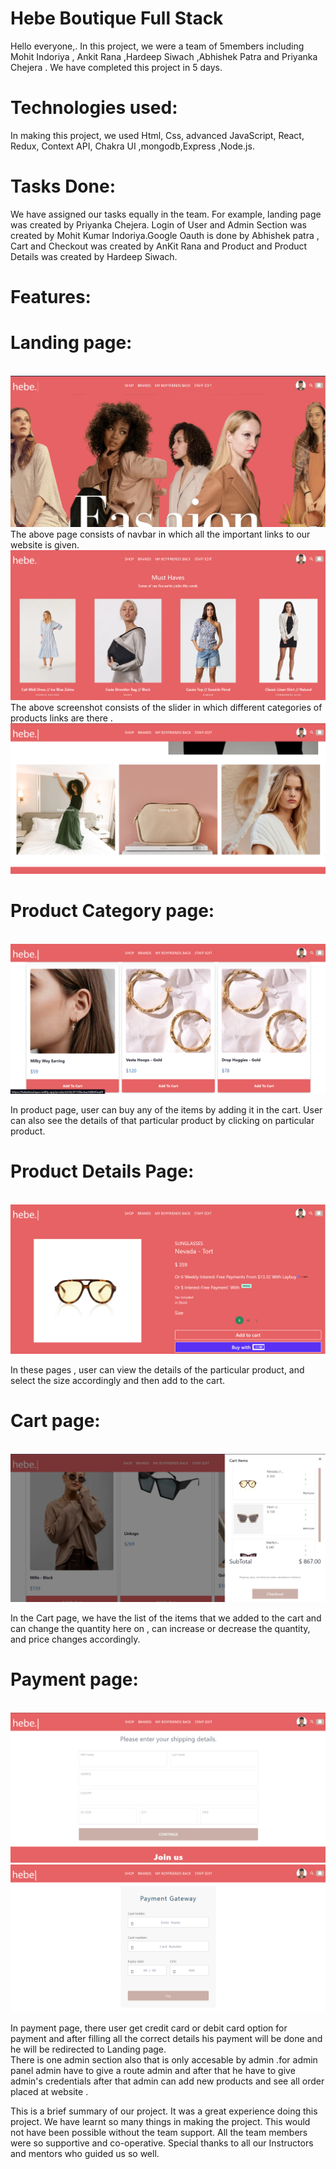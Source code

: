 # Hebe Boutique Full Stack 
Hello everyone,. In this project, we were a team of 5members including Mohit Indoriya , Ankit Rana ,Hardeep Siwach ,Abhishek Patra and Priyanka Chejera . We have completed this project in 5 days.

# Technologies used:
In making this project, we used Html, Css, advanced JavaScript, React, Redux, Context API, Chakra UI ,mongodb,Express ,Node.js.

# Tasks Done:
We have assigned our tasks equally in the team. For example, landing page was created by Priyanka Chejera. Login of User and Admin Section  was created by Mohit Kumar Indoriya.Google Oauth is done by Abhishek patra , Cart  and Checkout was created by AnKit Rana  and Product and Product Details  was created by Hardeep Siwach.

# Features:
# Landing page:
<br/>
<img src="./client/src/resources/home1.png"/>
<br/>
The above page consists of navbar in which all the important links to our website is given.

<br/>
<img src="./client/src/resources/home2.png"/>
<br/>
The above screenshot consists of the slider in which different categories of products links are there .

<br/>
<img src="./client/src/resources/home3.png"/>
<br/>

# Product Category page:


<br/>
<img src="./client/src/resources/product.png"/>
<br/>

In product page, user can buy any of the items by adding it in the cart. User can also see the details of that particular product by clicking on particular product.

# Product Details Page:
<br/>
<img src="./client/src/resources/productdescp.png"/>
<br/>


In these pages , user can view the details of the particular product, and select the size accordingly and then add to the cart.

# Cart page:

<br/>
<img src="./client/src/resources/cart.png"/>
<br/>

In the Cart page, we have the list of the items that we added to the cart and can change the quantity here on , can increase or decrease the quantity, and price changes accordingly.

# Payment page:
<br/>
<img src="./client/src/resources/address.png"/>
<img src="./client/src/resources/payment.png"/>
<br/>


In payment page, there  user get   credit card or debit card option for payment and after filling all the correct details his payment will be done and he will be redirected to Landing page.
<br/>
There is one admin section also that is only accesable by admin .for admin panel admin have to give a route admin and after that he have to give admin's credentials 
after that admin can  add new products and see all order placed at website .

This is a brief summary of our project. It was a great experience doing this project. We have learnt so many things in making the project. This would not have been possible without the team support. All the team members were so supportive and co-operative. Special thanks to all our Instructors and mentors who guided us so well.

